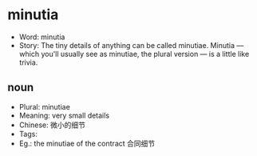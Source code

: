 # minutia

- Word: minutia
- Story: The tiny details of anything can be called minutiae. Minutia — which you'll usually see as minutiae, the plural version — is a little like trivia.

## noun

- Plural: minutiae
- Meaning: very small details
- Chinese: 微小的细节
- Tags: 
- Eg.: the minutiae of the contract 合同细节

